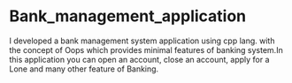 # Bank_management_application
I developed a bank management system application using cpp lang. with the concept of Oops which provides minimal features of banking system.In this application you can open an account, close an account, apply for a Lone and many other feature of Banking.
